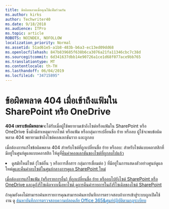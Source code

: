 ```yaml
---
title: ข้อผิดพลาดเมื่อคุณใช้แฟ้มร่วมกัน
ms.author: kirks
author: Techwriter40
ms.date: 9/18/2018
ms.audience: ITPro
ms.topic: article
ROBOTS: NOINDEX, NOFOLLOW
localization_priority: Normal
ms.assetid: 51ad61e5-a1b8-483b-b6a3-ec13ed09dd68
ms.openlocfilehash: 847b839685f638b6ca3076a21fa11346cbc7c38d
ms.sourcegitcommit: 6d341637dbb14e90726a1ce1d68f077ace9bb765
ms.translationtype: MT
ms.contentlocale: th-TH
ms.lasthandoff: 06/04/2019
ms.locfileid: "34715895"
---
```

# <a name="error-404-when-accessing-files-in-sharepoint-or-onedrive"></a>ข้อผิดพลาด 404 เมื่อเข้าถึงแฟ้มใน SharePoint หรือ OneDrive

<strong>404 เพราะข้อผิดพลาด</strong>จะได้รับเมื่อผู้ใช้พยายามเข้าถึงไซต์หรือแฟ้มใน SharePoint หรือ OneDrive ซึ่งมักมีสาเหตุมาจากไซต์ หรือแฟ้ม หรือกลุ่มการเปลี่ยนชื่อ ย้าย หรือลบ
ผู้ใช้จะพบข้อผิดพลาด 404 พยายามเข้าถึงไซต์คอลเลกชันราก และถูกลบ

เมื่อต้องการแก้ไขข้อผิดพลาด 404 สำหรับไซต์ที่ถูกเปลี่ยนชื่อ ย้าย หรือลบ: สำหรับไซต์แบบคลาสสิกที่มีอยู่ในศูนย์ดูแลแบบคลาสสิก ให้ดูที่<a href="https://docs.microsoft.com/en-us/sharepoint/restore-deleted-site-collection">คืนค่าคอลเลกชันของไซต์ที่ถูกลบไปแล้ว</a>&nbsp;</li> <li>ดูสมัยใหม่ไซต์ (ไซต์อื่น ๆ หรือการสื่อสาร กลุ่มการเชื่อมต่อ ) ที่มีอยู่ในการแสดงตัวอย่างศูนย์ดูแลใหม่<a href="https://docs.microsoft.com/en-us/sharepoint/view-and-restore-deleted-sites-in-new-admin-center">ดูและคืนค่าลบไซต์ในศูนย์กลางการดูแล SharePoint ใหม่ 

เมื่อต้องการแก้ไขแฟ้ม (หรือรายการอื่น) ที่ถูกเปลี่ยนชื่อ ย้าย หรือลบไปยังไซต์ SharePoint หรือ OneDrive และดูถังรีไซเคิลจากเนื้อหาไซต์ ดูการ[คืนค่ารายการในถังรีไซเคิลของไซต์ SharePoint](https://support.office.com/en-us/article/Restore-items-in-the-Recycle-Bin-of-a-SharePoint-site-6df466b6-55f2-4898-8d6e-c0dff851a0be)

 ถ้าคุณยังคงไม่สามารถค้นหารายการคุณสามารถค้นหาบันทึกการตรวจสอบถ้าการเข้าสู่ระบบถูกเปิดใช้งาน ดู</span> <span style="mso-bidi-font-family: Calibri; mso-bidi-theme-font: minor-latin;"> <a style="box-sizing: border-box; orphans: 2; -webkit-text-stroke-width: 0px; word-spacing: 0px;" href="https://support.office.com/client/search-the-audit-log-in-the-office-365-security-compliance-center-0d4d0f35-390b-4518-800e-0c7ec95e946c"><span style="color: #0067b8;">ค้นหาบันทึกการตรวจสอบความปลอดภัย Office 365&amp;ศูนย์ปฏิบัติตามกฎระเบียบ</span></a></span></p>


    

